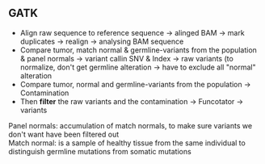 ## GATK
* Align raw sequence to reference sequence -> alinged BAM -> mark duplicates -> realign -> analysing BAM sequence
* Compare tumor, match normal & germline-variants from the population & panel normals -> variant callin SNV & Index -> raw variants (to normalize, don't get germline alteration -> have to exclude all "normal" alteration
* Compare tumor, normal and germline-variants from the population -> Contamination
* Then **filter** the raw variants and the contamination -> Funcotator -> variants

Panel normals: accumulation of match normals, to make sure variants we don't want have been filtered out  
Match normal: is a sample of healthy tissue from the same individual to distinguish germline mutations from somatic mutations
